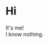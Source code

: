 <!--
**tosho/tosho** is a ✨ _special_ ✨ repository because its `README.md` (this file) appears on your GitHub profile.

-->
<html>
<body>
<h1>Hi</h1>
It's me! <br />
I know nothing.
</body>
</html>
